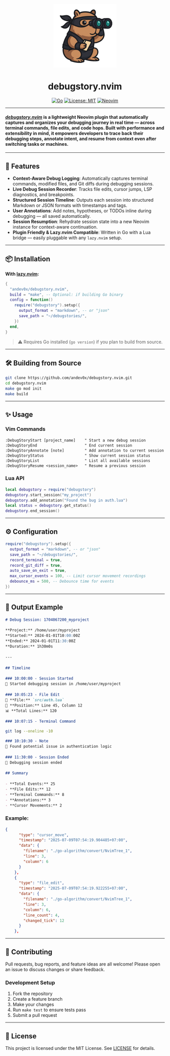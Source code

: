 <div align="center">
  <img src="assets/img/logo-debugstory.gif" alt="DebugStory Logo" width= "200"/>


# debugstory.nvim

[![Go](https://img.shields.io/badge/Go-%3E=1.18-blue?logo=go)](https://golang.org/) [![License: MIT](https://img.shields.io/badge/License-MIT-green.svg)](LICENSE) [![Neovim](https://img.shields.io/badge/Neovim-%3E=0.8.0-blueviolet?logo=neovim)](https://neovim.io/)

</div>

---

#### *[debugstory.nvim](https://github.com/andev0x/debugstory.nvim)* is a lightweight Neovim plugin that automatically captures and organizes your debugging journey in real time — across terminal commands, file edits, and code hops. Built with performance and extensibility in mind, it empowers developers to **trace back their debugging steps**, **annotate intent**, and **resume from context** even after switching tasks or machines.
---

## 🚀 Features

- **Context-Aware Debug Logging**: Automatically captures terminal commands, modified files, and Git diffs during debugging sessions.
- **Live Debug Session Recorder**: Tracks file edits, cursor jumps, LSP diagnostics, and breakpoints.
- **Structured Session Timeline**: Outputs each session into structured Markdown or JSON formats with timestamps and tags.
- **User Annotations**: Add notes, hypotheses, or TODOs inline during debugging — all saved automatically.
- **Session Resumption**: Rehydrate session state into a new Neovim instance for context-aware continuation.
- **Plugin Friendly & Lazy.nvim Compatible**: Written in Go with a Lua bridge — easily pluggable with any `lazy.nvim` setup.

---

## 📦 Installation

**With [lazy.nvim](https://github.com/folke/lazy.nvim):**

```lua
{
  "andev0x/debugstory.nvim",
  build = "make", -- Optional: if building Go binary
  config = function()
    require("debugstory").setup({
      output_format = "markdown", -- or "json"
      save_path = "~/debugstories/",
    })
  end,
}
```

> ⚠️ Requires Go installed (`go version`) if you plan to build from source.

---

## 🛠️ Building from Source

```bash
git clone https://github.com/andev0x/debugstory.nvim.git
cd debugstory.nvim
make go mod init
make build
```

---

## ✨ Usage

### Vim Commands

```vim
:DebugStoryStart [project_name]    " Start a new debug session
:DebugStoryEnd                     " End current session
:DebugStoryAnnotate [note]         " Add annotation to current session
:DebugStoryStatus                  " Show current session status
:DebugStoryList                    " List all available sessions
:DebugStoryResume <session_name>   " Resume a previous session
```

### Lua API

```lua
local debugstory = require("debugstory")
debugstory.start_session("my_project")
debugstory.add_annotation("Found the bug in auth.lua")
local status = debugstory.get_status()
debugstory.end_session()
```

---

## ⚙️ Configuration

```lua
require("debugstory").setup({
  output_format = "markdown", -- or "json"
  save_path = "~/debugstories/",
  record_terminal = true,
  record_git_diff = true,
  auto_save_on_exit = true,
  max_cursor_events = 100, -- Limit cursor movement recordings
  debounce_ms = 500, -- Debounce time for events
})
```

---

## 📁 Output Example

```markdown
# Debug Session: 1704067200_myproject

**Project:** /home/user/myproject
**Started:** 2024-01-01T10:00:00Z
**Ended:** 2024-01-01T11:30:00Z
**Duration:** 1h30m0s

---

## Timeline

### 10:00:00 - Session Started
🚀 Started debugging session in /home/user/myproject

### 10:05:23 - File Edit
📄 **File:** `src/auth.lua`
📍 **Position:** Line 45, Column 12
📊 **Total Lines:** 120

### 10:07:15 - Terminal Command
```

```bash
git log --oneline -10
```

```markdown
### 10:10:30 - Note
📝 Found potential issue in authentication logic

### 11:30:00 - Session Ended
🏁 Debugging session ended

## Summary

- **Total Events:** 25
- **File Edits:** 12
- **Terminal Commands:** 8
- **Annotations:** 3
- **Cursor Movements:** 2
```

### Example:
```json
{
      "type": "cursor_move",
      "timestamp": "2025-07-09T07:54:19.904485+07:00",
      "data": {
        "filename": "./go-algorithm/convert/NvimTree_1",
        "line": 3,
        "column": 6
      }
    },
    {
      "type": "file_edit",
      "timestamp": "2025-07-09T07:54:19.922255+07:00",
      "data": {
        "filename": "./go-algorithm/convert/NvimTree_1",
        "line": 3,
        "column": 6,
        "line_count": 4,
        "changed_tick": 12
      }
    },

```

---

## 🤝 Contributing

Pull requests, bug reports, and feature ideas are all welcome! Please open an issue to discuss changes or share feedback.

### Development Setup

1. Fork the repository
2. Create a feature branch
3. Make your changes
4. Run `make test` to ensure tests pass
5. Submit a pull request

---

## 📜 License

This project is licensed under the MIT License. See [LICENSE](LICENSE) for details. 